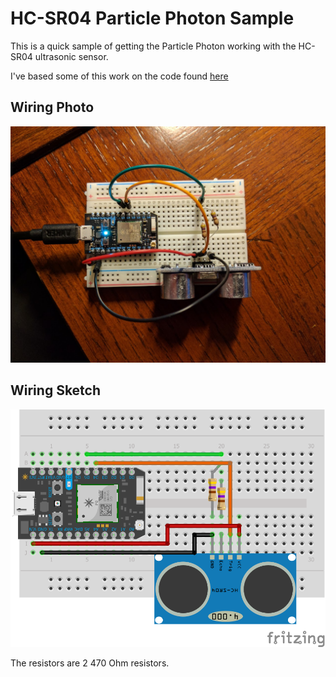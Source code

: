 # HC-SR04 Particle Photon Sample

This is a quick sample of getting the Particle Photon working with the HC-SR04 ultrasonic sensor.

I've based some of this work on the code found [here](https://github.com/simonmonk/spark_hc_sr04)

## Wiring Photo

![Photo](photo.jpg?raw=true "The Particle Photo wired up to the HC-SR04 sensor")


## Wiring Sketch

![Sketch](sketch.png?raw=true "Sketch of how I hooked up the HC-SR04 sensor to the Particle Photo")

The resistors are 2 470 Ohm resistors.
